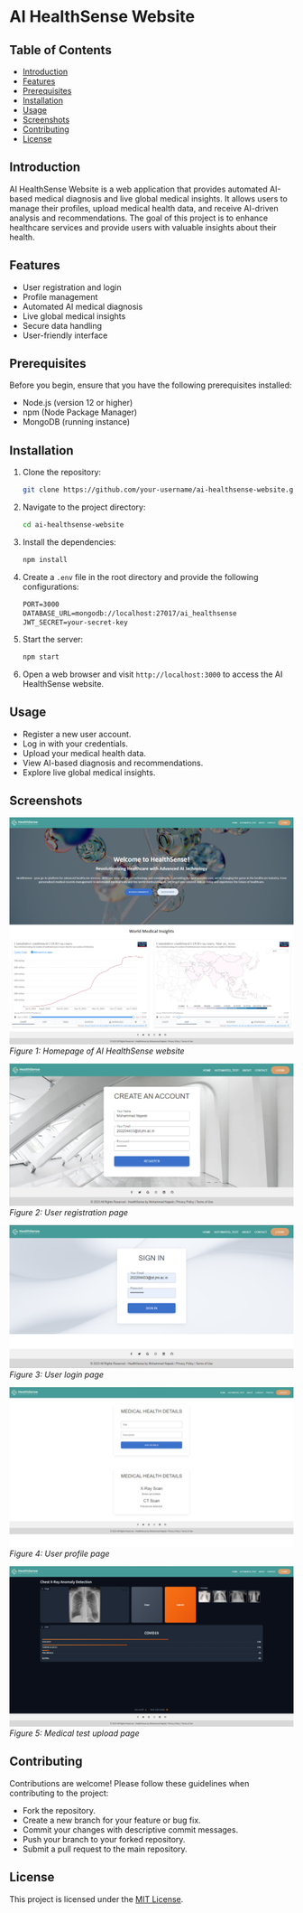 # AI HealthSense Website

## Table of Contents

- [Introduction](#introduction)
- [Features](#features)
- [Prerequisites](#prerequisites)
- [Installation](#installation)
- [Usage](#usage)
- [Screenshots](#screenshots)
- [Contributing](#contributing)
- [License](#license)

## Introduction

AI HealthSense Website is a web application that provides automated AI-based medical diagnosis and live global medical insights. It allows users to manage their profiles, upload medical health data, and receive AI-driven analysis and recommendations. The goal of this project is to enhance healthcare services and provide users with valuable insights about their health.

## Features

- User registration and login
- Profile management
- Automated AI medical diagnosis
- Live global medical insights
- Secure data handling
- User-friendly interface

## Prerequisites

Before you begin, ensure that you have the following prerequisites installed:

- Node.js (version 12 or higher)
- npm (Node Package Manager)
- MongoDB (running instance)

## Installation

1. Clone the repository:

   ```bash
   git clone https://github.com/your-username/ai-healthsense-website.git


2. Navigate to the project directory:

   ```bash
   cd ai-healthsense-website
   ```

3. Install the dependencies:

   ```bash
   npm install
   ```

4. Create a `.env` file in the root directory and provide the following configurations:

   ```
   PORT=3000
   DATABASE_URL=mongodb://localhost:27017/ai_healthsense
   JWT_SECRET=your-secret-key
   ```

5. Start the server:

   ```bash
   npm start
   ```

6. Open a web browser and visit `http://localhost:3000` to access the AI HealthSense website.

## Usage

- Register a new user account.
- Log in with your credentials.
- Upload your medical health data.
- View AI-based diagnosis and recommendations.
- Explore live global medical insights.

## Screenshots

![Homepage](screenshots/homepage.png)
*Figure 1: Homepage of AI HealthSense website*

![User Registration](screenshots/registration.png)
*Figure 2: User registration page*

![User Login](screenshots/login.png)
*Figure 3: User login page*

![User Profile](screenshots/profile.png)
*Figure 4: User profile page*

![Medical Test Upload](screenshots/medical_test_upload.png)
*Figure 5: Medical test upload page*

## Contributing

Contributions are welcome! Please follow these guidelines when contributing to the project:

- Fork the repository.
- Create a new branch for your feature or bug fix.
- Commit your changes with descriptive commit messages.
- Push your branch to your forked repository.
- Submit a pull request to the main repository.

## License

This project is licensed under the [MIT License](LICENSE).
```
